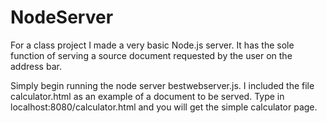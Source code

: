 NodeServer
==========

For a class project I made a very basic Node.js server. It has the sole function of serving a source document requested by the user on the address bar.

Simply begin running the node server bestwebserver.js. I included the file calculator.html as an example of a document to be served. Type in localhost:8080/calculator.html and you will get the simple calculator page.
